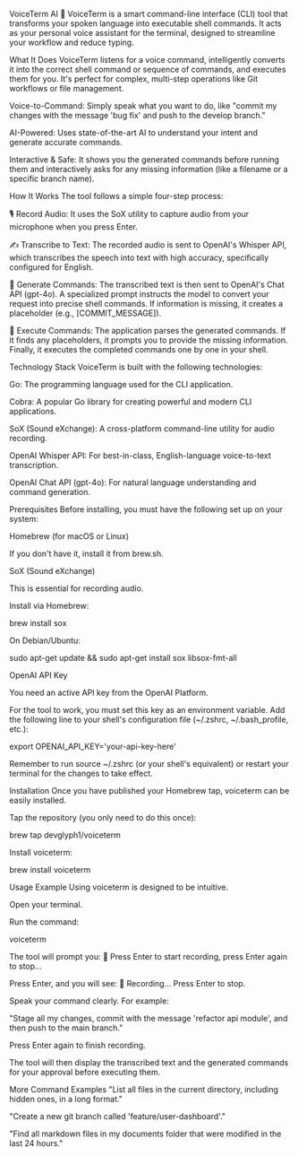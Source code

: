 VoiceTerm AI 🎤
VoiceTerm is a smart command-line interface (CLI) tool that transforms your spoken language into executable shell commands. It acts as your personal voice assistant for the terminal, designed to streamline your workflow and reduce typing.

What It Does
VoiceTerm listens for a voice command, intelligently converts it into the correct shell command or sequence of commands, and executes them for you. It's perfect for complex, multi-step operations like Git workflows or file management.

Voice-to-Command: Simply speak what you want to do, like "commit my changes with the message 'bug fix' and push to the develop branch."

AI-Powered: Uses state-of-the-art AI to understand your intent and generate accurate commands.

Interactive & Safe: It shows you the generated commands before running them and interactively asks for any missing information (like a filename or a specific branch name).

How It Works
The tool follows a simple four-step process:

🎙️ Record Audio: It uses the SoX utility to capture audio from your microphone when you press Enter.

✍️ Transcribe to Text: The recorded audio is sent to OpenAI's Whisper API, which transcribes the speech into text with high accuracy, specifically configured for English.

🧠 Generate Commands: The transcribed text is then sent to OpenAI's Chat API (gpt-4o). A specialized prompt instructs the model to convert your request into precise shell commands. If information is missing, it creates a placeholder (e.g., [COMMIT_MESSAGE]).

🚀 Execute Commands: The application parses the generated commands. If it finds any placeholders, it prompts you to provide the missing information. Finally, it executes the completed commands one by one in your shell.

Technology Stack
VoiceTerm is built with the following technologies:

Go: The programming language used for the CLI application.

Cobra: A popular Go library for creating powerful and modern CLI applications.

SoX (Sound eXchange): A cross-platform command-line utility for audio recording.

OpenAI Whisper API: For best-in-class, English-language voice-to-text transcription.

OpenAI Chat API (gpt-4o): For natural language understanding and command generation.

Prerequisites
Before installing, you must have the following set up on your system:

Homebrew (for macOS or Linux)

If you don't have it, install it from brew.sh.

SoX (Sound eXchange)

This is essential for recording audio.

Install via Homebrew:

brew install sox

On Debian/Ubuntu:

sudo apt-get update && sudo apt-get install sox libsox-fmt-all

OpenAI API Key

You need an active API key from the OpenAI Platform.

For the tool to work, you must set this key as an environment variable. Add the following line to your shell's configuration file (~/.zshrc, ~/.bash_profile, etc.):

export OPENAI_API_KEY='your-api-key-here'

Remember to run source ~/.zshrc (or your shell's equivalent) or restart your terminal for the changes to take effect.

Installation
Once you have published your Homebrew tap, voiceterm can be easily installed.

Tap the repository (you only need to do this once):

brew tap devglyph1/voiceterm

Install voiceterm:

brew install voiceterm

Usage Example
Using voiceterm is designed to be intuitive.

Open your terminal.

Run the command:

voiceterm

The tool will prompt you: 🎤 Press Enter to start recording, press Enter again to stop...

Press Enter, and you will see: 🔴 Recording... Press Enter to stop.

Speak your command clearly. For example:

"Stage all my changes, commit with the message 'refactor api module', and then push to the main branch."

Press Enter again to finish recording.

The tool will then display the transcribed text and the generated commands for your approval before executing them.

More Command Examples
"List all files in the current directory, including hidden ones, in a long format."

"Create a new git branch called 'feature/user-dashboard'."

"Find all markdown files in my documents folder that were modified in the last 24 hours."

